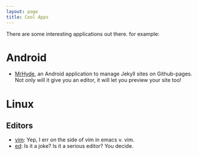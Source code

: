 ```yaml
---
layout: page
title: Cool Apps
---
```


There are some interesting applications out there. for example:

# Android

* [MrHyde](http://faudroids.org/MrHyde), an Android application to manage Jekyll sites on Github-pages. Not only will it give you an editor, it will let you preview your site too!

# Linux

## Editors
* [vim](http://www.vim.org/): Yep, I err on the side of vim in emacs v. vim.
* [ed](http://www.gnu.org/software/ed): Is it a joke? Is it a serious editor?
  You decide.

